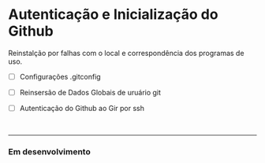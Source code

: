 # Autenticação e Inicialização do Github

Reinstalção por falhas com o local e correspondência dos programas de uso.

- [ ] Configurações .gitconfig

- [ ] Reinsersão de Dados Globais de uruário git

- [ ] Autenticação do Github ao Gir por ssh

<br>

*** 

### Em desenvolvimento